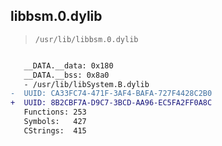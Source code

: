 ## libbsm.0.dylib

> `/usr/lib/libbsm.0.dylib`

```diff

   __DATA.__data: 0x180
   __DATA.__bss: 0x8a0
   - /usr/lib/libSystem.B.dylib
-  UUID: CA33FC74-471F-3AF4-BAFA-727F4428C2B0
+  UUID: 8B2CBF7A-D9C7-3BCD-AA96-EC5FA2FF0A8C
   Functions: 253
   Symbols:   427
   CStrings:  415

```
